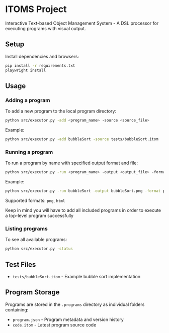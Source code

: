 # ITOMS Project

Interactive Text-based Object Management System - A DSL processor for executing programs with visual output.

## Setup

Install dependencies and browsers:

```bash
pip install -r requirements.txt
playwright install
```

## Usage

### Adding a program

To add a new program to the local program directory:

```bash
python src/executor.py -add <program_name> -source <source_file>
```

Example:
```bash
python src/executor.py -add bubbleSort -source tests/bubbleSort.itom
```

### Running a program

To run a program by name with specified output format and file:

```bash
python src/executor.py -run <program_name> -output <output_file> -format <format>
```

Example:
```bash
python src/executor.py -run bubbleSort -output bubbleSort.png -format png
```

Supported formats: `png`, `html`

Keep in mind you will have to add all included programs in order to execute a top-level program successfully

### Listing programs

To see all available programs:

```bash
python src/executor.py -status
```

## Test Files

- `tests/bubbleSort.itom` - Example bubble sort implementation

## Program Storage

Programs are stored in the `.programs` directory as individual folders containing:
- `program.json` - Program metadata and version history
- `code.itom` - Latest program source code

